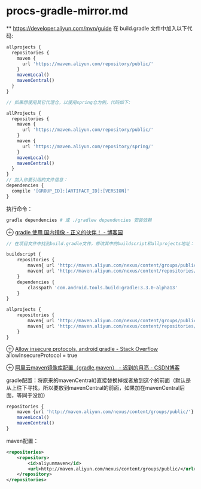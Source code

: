 # procs-gradle-mirror.md
** https://developer.aliyun.com/mvn/guide
在 build.gradle 文件中加入以下代码:

```js
allprojects {
  repositories {
    maven {
      url 'https://maven.aliyun.com/repository/public/'
    }
    mavenLocal()
    mavenCentral()
  }
}
```
```js
// 如果想使用其它代理仓，以使用spring仓为例，代码如下:

allProjects {
  repositories {
    maven {
      url 'https://maven.aliyun.com/repository/public/'
    }
    maven {
      url 'https://maven.aliyun.com/repository/spring/'
    }
    mavenLocal()
    mavenCentral()
  }
}
// 加入你要引用的文件信息：
dependencies {
  compile '[GROUP_ID]:[ARTIFACT_ID]:[VERSION]'
}
```

执行命令：

```sh
gradle dependencies # 或 ./gradlew dependencies 安装依赖
```

⊕ [gradle 使用 国内镜像 - 正义的伙伴！ - 博客园](https://www.cnblogs.com/whm-blog/p/12407786.html)

```js
// 在项目文件中找到build.gradle文件，修改其中的buildscript和allprojects地址：

buildscript {
    repositories {
        maven{ url 'http://maven.aliyun.com/nexus/content/groups/public/' }
        maven{ url 'http://maven.aliyun.com/nexus/content/repositories/jcenter'}
    }
    dependencies {
        classpath 'com.android.tools.build:gradle:3.3.0-alpha13'
    }
}

allprojects {
    repositories {
        maven{ url 'http://maven.aliyun.com/nexus/content/groups/public/'}
        maven{ url 'http://maven.aliyun.com/nexus/content/repositories/jcenter'}
    }
}
```

⊕ [Allow insecure protocols, android gradle - Stack Overflow](https://stackoverflow.com/questions/68585885/allow-insecure-protocols-android-gradle)
    allowInsecureProtocol = true

⊕ [阿里云maven镜像库配置（gradle,maven） - 迟到的月亮 - CSDN博客](https://blog.csdn.net/qq_32193151/article/details/70907037)

gradle配置：将原来的mavenCentral()直接替换掉或者放到这个的前面（默认是从上往下寻找，所以要放到mavenCentral的前面，如果加在mavenCentral后面，等同于没加）

```js
repositories {
    maven {url 'http://maven.aliyun.com/nexus/content/groups/public/'}
    mavenLocal()
    mavenCentral()
}
```

maven配置：

```xml
<repositories>
    <repository>
        <id>aliyunmaven</id>
        <url>http://maven.aliyun.com/nexus/content/groups/public/</url>
    </repository>
</repositories>
```
